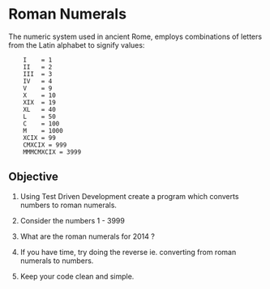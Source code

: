 Roman Numerals
==============

The numeric system used in ancient Rome, employs combinations of letters from the Latin alphabet to signify values: 

		I    = 1
		II   = 2
		III  = 3
		IV   = 4
		V    = 9
		X    = 10
		XIX  = 19
		XL   = 40
		L    = 50
		C    = 100
		M    = 1000
		XCIX = 99   
		CMXCIX = 999 
		MMMCMXCIX = 3999


Objective
---------

1) Using Test Driven Development create a program which converts numbers to roman numerals.

2) Consider the numbers 1 - 3999

3) What are the roman numerals for 2014 ?

3) If you have time, try doing the reverse ie. converting from roman numerals to numbers.

4) Keep your code clean and simple.

